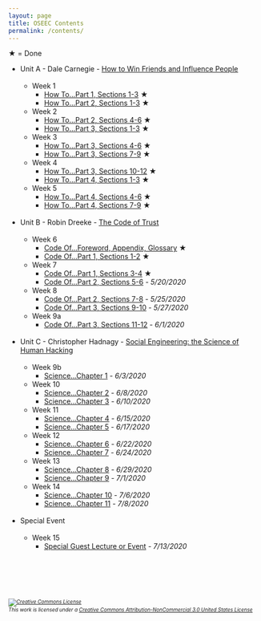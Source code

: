 ```yaml
---
layout: page
title: OSEEC Contents
permalink: /contents/
---
```

&#9733; = Done

- Unit A - Dale Carnegie - <u>How to Win Friends and Influence People</u><br><br>
  - Week 1
    - [How To...Part 1, Sections  1-3](content/week1class1.md)  &#9733;
    - [How To...Part 2, Sections  1-3](content/week1class2.md)  &#9733;
  - Week 2
    - [How To...Part 2, Sections  4-6](content/week2class1.md)  &#9733;
    - [How To...Part 3, Sections  1-3](content/week2class2.md)  &#9733;
  - Week 3
    - [How To...Part 3, Sections  4-6](content/week3class1.md)  &#9733;
    - [How To...Part 3, Sections  7-9](content/week3class2.md)  &#9733;
  - Week 4
    - [How To...Part 3, Sections 10-12](content/week4class1.md) &#9733;
    - [How To...Part 4, Sections  1-3](content/week4class2.md)  &#9733;
  - Week 5
    - [How To...Part 4, Sections  4-6](content/week5class1.md)  &#9733;
    - [How To...Part 4, Sections  7-9](content/week5class2.md)  &#9733;
<br><br>
- Unit B - Robin Dreeke - <u>The Code of Trust</u><br><br>
  - Week 6
    - [Code Of...Foreword, Appendix, Glossary](content/week6class1.md) &#9733;
    - [Code Of...Part 1, Sections 1-2](content/week6class2.md) &#9733;
  - Week 7
    - [Code Of...Part 1, Sections 3-4](content/week7class1.md) &#9733;
    - [Code Of...Part 2, Sections 5-6](content/week7class2.md) <i>- 5/20/2020</i>
  - Week 8
    - [Code Of...Part 2, Sections 7-8](content/week8class1.md) <i>- 5/25/2020</i>
    - [Code Of...Part 3, Sections 9-10](content/week8class2.md) <i>- 5/27/2020</i>
  - Week 9a
    - [Code Of...Part 3, Sections 11-12](content/week9class1.md) <i>- 6/1/2020</i>
<br><br>
- Unit C - Christopher Hadnagy - <u>Social Engineering: the Science of Human Hacking</u><br><br>
  - Week 9b
    - [Science...Chapter 1](content/week9class2.md) <i>- 6/3/2020</i>
  - Week 10
    - [Science...Chapter 2](content/week10class1.md) <i>- 6/8/2020</i>
    - [Science...Chapter 3](content/week10class2.md) <i>- 6/10/2020</i>
  - Week 11
    - [Science...Chapter 4](content/week11class1.md) <i>- 6/15/2020</i>
    - [Science...Chapter 5](content/week11class2.md) <i>- 6/17/2020</i>
  - Week 12
    - [Science...Chapter 6](content/week12class1.md) <i>- 6/22/2020</i>
    - [Science...Chapter 7](content/week12class2.md) <i>- 6/24/2020</i>
  - Week 13
    - [Science...Chapter 8](content/week13class1.md) <i>- 6/29/2020</i>
    - [Science...Chapter 9](content/week13class2.md) <i>- 7/1/2020</i>
  - Week 14
    - [Science...Chapter 10](content/week14class1.md) <i>- 7/6/2020</i>
    - [Science...Chapter 11](content/week14class2.md) <i>- 7/8/2020</i>
<br><br>
- Special Event<br><br>
  - Week 15
    - [Special Guest Lecture or Event](content/week15class.md) <i>- 7/13/2020</i>
<br>
<br><br><br>
<h6 style="font-size:10px;"><a rel="license" href="http://creativecommons.org/licenses/by-nc/3.0/us/"><img alt="Creative Commons License" style="border-width:0" src="https://i.creativecommons.org/l/by-nc/3.0/us/88x31.png" /></a><br />This work is licensed under a <a rel="license" href="http://creativecommons.org/licenses/by-nc/3.0/us/">Creative Commons Attribution-NonCommercial 3.0 United States License</a></h6>
